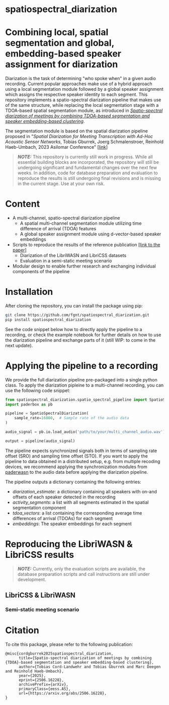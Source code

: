 # spatiospectral_diarization

# Combining local, spatial segmentation and global, embedding-based speaker assignment for diarization
Diarization is the task of determining "who spoke when" in a given audio recording.
Current popular approaches make use of a hybrid approach using a 
local segmentation module followed by a global speaker assignment which assigns the 
respective speaker identity to each segment. 
This repository implements a spatio-spectral diarization pipeline that makes use of the same 
structure, while replacing the local segmentation stage with a TDOA-based spatial 
segmentation module, as introduced in [_Spatio-spectral diarization of meetings by combining TDOA-based segmentation and speaker embedding-based clustering_](https://arxiv.org/abs/2506.16228).
 
The segmentation module is based on the spatial diarization pipeline proposed in
"_Spatial Diarization for Meeting Transcription with Ad-Hoc Acoustic Sensor Networks_, Tobias Gburrek, 
Joerg Schmalenstroer, Reinhold Haeb-Umbach, 2023 Asilomar Conference" [[link]](https://arxiv.org/abs/2311.15597)


> **_NOTE:_**
This repository is currently still work in progress. While all essential building blocks are incorporated, 
the repository will still be undergoing significant and fundamental changes over the next few weeks.
In addition, code for database preparation and evaluation to reproduce the results is still undergoing final 
revisions and is missing in the current stage.
Use at your own risk.

# Content
- A multi-channel, spatio-spectral diarization pipeline
  - A spatial multi-channel segmentation module utilizing time difference of arrival (TDOA) features
  - A global speaker assignment module using d-vector-based speaker embeddings
- Scripts to reproduce the results of the reference publication [[link to the paper]](https://arxiv.org/abs/2506.16228)
  - Diarization of the LibriWASN and LibriCSS datasets
  - Evaluation in a semi-static meeting scenario 
- Modular design to enable further research and exchanging individual 
components of the pipeline

# Installation
After cloning the repository, you can install the package using pip:
```bash
git clone https://github.com/fgnt/spatiospectral_diarization.git
pip install spatiospectral_diarization
```

<!-- In the future, a direct installation from PyPI will be available as well.-->

See the code snippet below how to directly apply the pipeline to a recording, 
or check the example notebook for further details on how to use the diarization pipeline and exchange parts of it 
(still WIP: to come in the next update).

# Applying the pipeline to a recording
We provide the full diarization pipeline pre-packaged into a single python class.
To apply the diarization pipleine to a multi-channel recording, you can use the following code snippet:

```python
from spatiospectral_diarization.spatio_spectral_pipeline import SpatioSpectralDiarization
import paderbox as pb

pipeline = SpatioSpectralDiarization(
    sample_rate=16000,  # Sample rate of the audio data
)

audio_signal = pb.io.load_audio('path/to/your/multi_channel_audio.wav')

output = pipeline(audio_signal)
```
The pipeline expects synchronized signals both in terms of sampling rate offset (SRO)
and sampling time offset (STO). If you want to apply the pipeline to data obtained in a distributed
setup, e.g. from multiple recoding devices, we recommend applying the synchronization modules from
[paderwasn](https://github.com/fgnt/paderwasn)   to the audio data before applying the diarization pipeline.

The pipeline outputs a dictionary containing the following entries:
- _diarization_estimate_: a dictionary containing all speakers with on-and offsets of each speaker detected in the recording
- _activity_segments_: a list with all segments estimated in the spatial segmentation component
- _tdoa_vectors_: a list containing the corresponding average time differences of arrival (TDOAs) for each segment
- _embeddings_: The speaker embeddings for each segment 


# Reproducing the LibriWASN & LibriCSS results
> **_NOTE:_** Currently, only the evaluation scripts are available, the database preparation scripts and call instructions
> are still under development.

## LibriCSS & LibriWASN

### Semi-static meeting scenario


# Citation
To cite this package, please refer to the following publication:

```
@misc{cordgburrek2025spatiospectral_diarization,
      title={Spatio-spectral diarization of meetings by combining {TDOA}-based segmentation and speaker embedding-based clustering}, 
      author={Tobias Cord-Landwehr and Tobias Gburrek and Marc Deegen and Reinhold Haeb-Umbach},
      year={2025},
      eprint={2506.16228},
      archivePrefix={arXiv},
      primaryClass={eess.AS},
      url={https://arxiv.org/abs/2506.16228}, 
}
```
